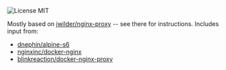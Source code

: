  ![License MIT](https://img.shields.io/badge/license-MIT-blue.svg)

Mostly based on [jwilder/nginx-proxy](https://github.com/jwilder/nginx-proxy) -- see there for
instructions. Includes input from:

- [dnephin/alpine-s6](https://github.com/dnephin/alpine-s6)
- [nginxinc/docker-nginx](https://github.com/nginxinc/docker-nginx)
- [blinkreaction/docker-nginx-proxy](https://github.com/blinkreaction/docker-nginx-proxy)
